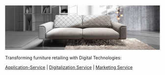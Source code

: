 ![Image](https://github.com/Crystal-Design-GmbH/.github/blob/develop/profile/image.jpg) 



Transforming furniture retailing with Digital Technologies: 

[Application-Service](https://www.diva-portal.de/application-service) | [Digitalization Service](https://www.diva-portal.de/digitalisierungs-service) | [Marketing Service](https://www.diva-portal.de/marketing-service)

